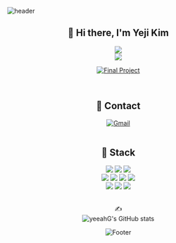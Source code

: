 ![header](https://capsule-render.vercel.app/api?type=waving&color=3498DB&height=280&section=header&text=yeji%20kim();&20&fontSize=90&&fontColor=FDFEFE&fontAlign=38)

<div align=center><h2>👋 Hi there, I'm Yeji Kim</h2>
<div align=center>
<img src="https://img.shields.io/badge/Front%20End%20Developer-FFFFFF.svg?style=for-the-badge&logoColor=black"><br>
<img src="https://img.shields.io/badge/Playdata%20Boot%20Camp-FFFFFF.svg?style=for-the-badge&logoColor=black">

[![Final Project](https://img.shields.io/badge/Final%20Project-559df2.svg?style=for-the-badge&logoColor=black)](https://github.com/yeeahG/Project_ToMyAnimal.git)

 </div>
 <br>

### <h2>🌊 Contact</h2>
 [![Gmail](https://img.shields.io/badge/Gmail-559df2.svg?style=for-the-badge&logo=Gmail&logoColor=white)](mailto:yeji.sep.k@gmail.com)
 <br>
 <br>
 
 
 <div align=center><h2>📖 Stack </h2></div>

<div align=center> 
 <img src="https://img.shields.io/badge/java-FFFFFF.svg?style=for-the-badge&logo=java&logoColor=black">
 <img src="https://img.shields.io/badge/python-FFFFFF.svg?style=for-the-badge&logo=python&logoColor=black">
 <img src="https://img.shields.io/badge/javascript-FFFFFF.svg?style=for-the-badge&logo=javascript&logoColor=black"><br />
 <img src="https://img.shields.io/badge/html-FFFFFF.svg?style=for-the-badge&logo=html5&logoColor=black">
 <img src="https://img.shields.io/badge/css-FFFFFF.svg?style=for-the-badge&logo=css3&logoColor=black">
 <img src="https://img.shields.io/badge/react-FFFFFF.svg?style=for-the-badge&logo=react&logoColor=black">
 <img src="https://img.shields.io/badge/node.js-FFFFFF.svg?style=for-the-badge&logo=node.js&logoColor=black"><br />
 <img src="https://img.shields.io/badge/spring-FFFFFF.svg?style=for-the-badge&logo=spring&logoColor=black">
 <img src="https://img.shields.io/badge/mysql-FFFFFF.svg?style=for-the-badge&logo=mysql&logoColor=black">
  <img src="https://img.shields.io/badge/AWS-FFFFFF.svg?style=for-the-badge&logo=amazon&logoColor=black">
 
<br>
<br>
 

✍️  
![yeeahG's GitHub stats](https://github-readme-stats.vercel.app/api?username=yeeahG&show_icons=true)


 </h2></div>


 
![Footer](https://capsule-render.vercel.app/api?type=waving&color=3498DB&height=220&section=footer)
